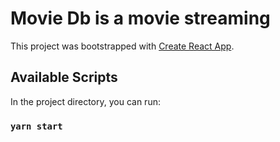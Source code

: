 # Movie Db is a movie streaming

This project was bootstrapped with [Create React App](https://github.com/facebook/create-react-app).

## Available Scripts

In the project directory, you can run:

### `yarn start`







